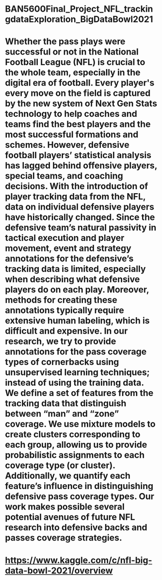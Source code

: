 # BAN5600Final_Project_NFL_trackingdataExploration_BigDataBowl2021


# Whether the pass plays were successful or not in the National Football League (NFL) is crucial to the whole team, especially in the digital era of football. Every player's every move on the field is captured by the new system of Next Gen Stats technology to help coaches and teams find the best players and the most successful formations and schemes. However, defensive football players’ statistical analysis has lagged behind offensive players, special teams, and coaching decisions. With the introduction of player tracking data from the NFL, data on individual defensive players have historically changed. Since the defensive team’s natural passivity in tactical execution and player movement, event and strategy annotations for the defensive’s tracking data is limited, especially when describing what defensive players do on each play. Moreover, methods for creating these annotations typically require extensive human labeling, which is difficult and expensive. In our research, we try to provide annotations for the pass coverage types of cornerbacks using unsupervised learning techniques; instead of using the training data. We define a set of features from the tracking data that distinguish between “man” and “zone” coverage. We use mixture models to create clusters corresponding to each group, allowing us to provide probabilistic assignments to each coverage type (or cluster). Additionally, we quantify each feature’s influence in distinguishing defensive pass coverage types. Our work makes possible several potential avenues of future NFL research into defensive backs and passes coverage strategies. 	



# https://www.kaggle.com/c/nfl-big-data-bowl-2021/overview
